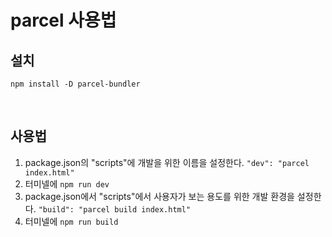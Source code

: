 # parcel 사용법
## 설치
`npm install -D parcel-bundler`

<br/>

## 사용법
1. package.json의 "scripts"에 개발을 위한 이름을 설정한다. `"dev": "parcel index.html"` 
2. 터미넬에 `npm run dev`
1. package.json에서 "scripts"에서 사용자가 보는 용도를 위한 개발 환경을 설정한다. `"build": "parcel build index.html"` 
2. 터미넬에 `npm run build`
